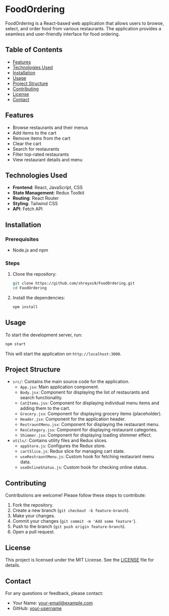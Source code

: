 # FoodOrdering

FoodOrdering is a React-based web application that allows users to browse, select, and order food from various restaurants. The application provides a seamless and user-friendly interface for food ordering.

## Table of Contents
- [Features](#features)
- [Technologies Used](#technologies-used)
- [Installation](#installation)
- [Usage](#usage)
- [Project Structure](#project-structure)
- [Contributing](#contributing)
- [License](#license)
- [Contact](#contact)

## Features
- Browse restaurants and their menus
- Add items to the cart
- Remove items from the cart
- Clear the cart
- Search for restaurants
- Filter top-rated restaurants
- View restaurant details and menu

## Technologies Used
- **Frontend**: React, JavaScript, CSS
- **State Management**: Redux Toolkit
- **Routing**: React Router
- **Styling**: Tailwind CSS
- **API**: Fetch API

## Installation

### Prerequisites
- Node.js and npm

### Steps
1. Clone the repository:
   ```bash
   git clone https://github.com/shreyxs9/FoodOrdering.git
   cd FoodOrdering
   ```

2. Install the dependencies:
   ```bash
   npm install
   ```

## Usage
To start the development server, run:
```bash
npm start
```
This will start the application on `http://localhost:3000`.

## Project Structure
- `src/`: Contains the main source code for the application.
  - `App.jsx`: Main application component.
  - `Body.jsx`: Component for displaying the list of restaurants and search functionality.
  - `CatItems.jsx`: Component for displaying individual menu items and adding them to the cart.
  - `Grocery.jsx`: Component for displaying grocery items (placeholder).
  - `Header.jsx`: Component for the application header.
  - `RestrauntMenu.jsx`: Component for displaying the restaurant menu.
  - `ResCategory.jsx`: Component for displaying restaurant categories.
  - `Shimmer.jsx`: Component for displaying loading shimmer effect.
- `utils/`: Contains utility files and Redux slices.
  - `appStore.js`: Configures the Redux store.
  - `cartSlice.js`: Redux slice for managing cart state.
  - `useRestrauntMenu.js`: Custom hook for fetching restaurant menu data.
  - `useOnlineStatus.js`: Custom hook for checking online status.

## Contributing
Contributions are welcome! Please follow these steps to contribute:

1. Fork the repository.
2. Create a new branch (`git checkout -b feature-branch`).
3. Make your changes.
4. Commit your changes (`git commit -m 'Add some feature'`).
5. Push to the branch (`git push origin feature-branch`).
6. Open a pull request.

## License
This project is licensed under the MIT License. See the [LICENSE](LICENSE) file for details.

## Contact
For any questions or feedback, please contact:
- Your Name: [your-email@example.com](mailto:your-email@example.com)
- GitHub: [your-username](https://github.com/your-username)
